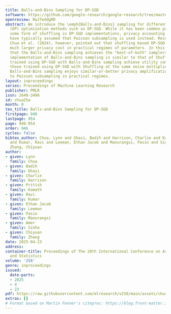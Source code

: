 ```yaml
---
title: Balls-and-Bins Sampling for DP-SGD
software: https://github.com/google-research/google-research/tree/master/dpsgd_batch_sampler_accounting
openreview: RwJTeddgRD
abstract: We introduce the \emph{Balls-and-Bins} sampling for differentially private
  (DP) optimization methods such as DP-SGD. While it has been common practice to use
  some form of shuffling in DP-SGD implementations, privacy accounting algorithms
  have typically assumed that Poisson subsampling is used instead. Recent work by
  Chua et al. (2024), however, pointed out that shuffling based DP-SGD can have a
  much larger privacy cost in practical regimes of parameters. In this work we show
  that the Balls-and-Bins sampling achieves the "best-of-both" samplers, namely, the
  implementation of Balls-and-Bins sampling is similar to that of Shuffling and models
  trained using DP-SGD with Balls-and-Bins sampling achieve utility comparable to
  those trained using DP-SGD with Shuffling at the same noise multiplier, and yet,
  Balls-and-Bins sampling enjoys similar-or-better privacy amplification as compared
  to Poisson subsampling in practical regimes.
layout: inproceedings
series: Proceedings of Machine Learning Research
publisher: PMLR
issn: 2640-3498
id: chua25a
month: 0
tex_title: Balls-and-Bins Sampling for DP-SGD
firstpage: 946
lastpage: 954
page: 946-954
order: 946
cycles: false
bibtex_author: Chua, Lynn and Ghazi, Badih and Harrison, Charlie and Kamath, Pritish
  and Kumar, Ravi and Leeman, Ethan Jacob and Manurangsi, Pasin and Sinha, Amer and
  Zhang, Chiyuan
author:
- given: Lynn
  family: Chua
- given: Badih
  family: Ghazi
- given: Charlie
  family: Harrison
- given: Pritish
  family: Kamath
- given: Ravi
  family: Kumar
- given: Ethan Jacob
  family: Leeman
- given: Pasin
  family: Manurangsi
- given: Amer
  family: Sinha
- given: Chiyuan
  family: Zhang
date: 2025-04-23
address:
container-title: Proceedings of The 28th International Conference on Artificial Intelligence
  and Statistics
volume: '258'
genre: inproceedings
issued:
  date-parts:
  - 2025
  - 4
  - 23
pdf: https://raw.githubusercontent.com/mlresearch/v258/main/assets/chua25a/chua25a.pdf
extras: []
# Format based on Martin Fenner's citeproc: https://blog.front-matter.io/posts/citeproc-yaml-for-bibliographies/
---
```

